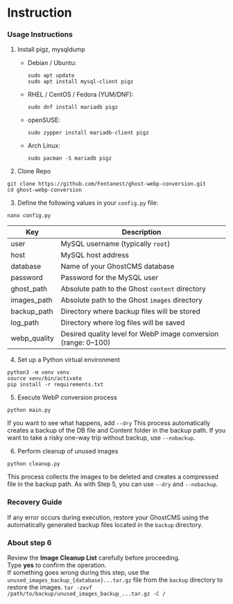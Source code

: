 # Instruction

### Usage Instructions

1. Install pigz, mysqldump
   - Debian / Ubuntu:
     ```
     sudo apt update
     sudo apt install mysql-client pigz
     ```
   - RHEL / CentOS / Fedora (YUM/DNF):
     ```
     sudo dnf install mariadb pigz
     ```
   - openSUSE:
     ```
     sudo zypper install mariadb-client pigz
     ```
   - Arch Linux:
     ```
     sudo pacman -S mariadb pigz
     ```

2. Clone Repo
```
git clone https://github.com/Fentanest/ghost-webp-conversion.git
cd ghost-webp-conversion
```

3. Define the following values in your `config.py` file:
```
nano config.py
```

| Key | Description |
|---|---|
| user | MySQL username (typically `root`) |
| host | MySQL host address |
| database | Name of your GhostCMS database |
| password | Password for the MySQL user |
| ghost_path | Absolute path to the Ghost `content` directory |
| images_path | Absolute path to the Ghost `images` directory |
| backup_path | Directory where backup files will be stored |
| log_path | Directory where log files will be saved |
| webp_quality | Desired quality level for WebP image conversion (range: 0–100) |

4. Set up a Python virtual environment
```
python3 -m venv venv
source venv/bin/activate
pip install -r requirements.txt
```

5. Execute WebP conversion process
```
python main.py
```

If you want to see what happens, add `--dry`
This process automatically creates a backup of the DB file and Content folder in the backup path.
If you want to take a risky one-way trip without backup, use `--nobackup`.


6. Perform cleanup of unused images
```
python cleanup.py
```

This process collects the images to be deleted and creates a compressed file in the backup path.
As with Step 5, you can use `--dry` and `--nobackup`.


### Recovery Guide

If any error occurs during execution, restore your GhostCMS using the automatically generated backup files located in the `backup` directory.

### About step 6

Review the **Image Cleanup List** carefully before proceeding.  
Type **yes** to confirm the operation.  
If something goes wrong during this step, use the `unused_images_backup_{database}...tar.gz` file from the `backup` directory to restore the images.
`tar -zxvf /path/to/backup/unused_images_backup_...tar.gz -C /`
